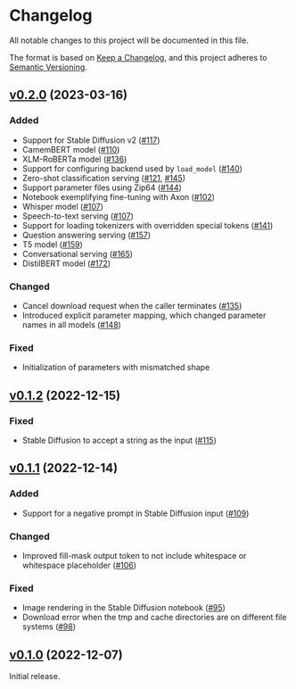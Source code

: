 # Changelog

All notable changes to this project will be documented in this file.

The format is based on [Keep a Changelog](https://keepachangelog.com/en/1.0.0/),
and this project adheres to [Semantic Versioning](https://semver.org/spec/v2.0.0.html).

## [v0.2.0](https://github.com/elixir-nx/bumblebee/tree/v0.2.0) (2023-03-16)

### Added

* Support for Stable Diffusion v2 ([#117](https://github.com/elixir-nx/bumblebee/pull/117))
* CamemBERT model ([#110](https://github.com/elixir-nx/bumblebee/pull/110))
* XLM-RoBERTa model ([#136](https://github.com/elixir-nx/bumblebee/pull/136))
* Support for configuring backend used by `load_model` ([#140](https://github.com/elixir-nx/bumblebee/pull/140))
* Zero-shot classification serving ([#121](https://github.com/elixir-nx/bumblebee/pull/121), [#145](https://github.com/elixir-nx/bumblebee/pull/145))
* Support parameter files using Zip64 ([#144](https://github.com/elixir-nx/bumblebee/pull/144))
* Notebook exemplifying fine-tuning with Axon ([#102](https://github.com/elixir-nx/bumblebee/pull/102))
* Whisper model ([#107](https://github.com/elixir-nx/bumblebee/pull/107))
* Speech-to-text serving ([#107](https://github.com/elixir-nx/bumblebee/pull/107))
* Support for loading tokenizers with overridden special tokens ([#141](https://github.com/elixir-nx/bumblebee/pull/141))
* Question answering serving ([#157](https://github.com/elixir-nx/bumblebee/pull/157))
* T5 model ([#159](https://github.com/elixir-nx/bumblebee/pull/159))
* Conversational serving ([#165](https://github.com/elixir-nx/bumblebee/pull/165))
* DistilBERT model ([#172](https://github.com/elixir-nx/bumblebee/pull/172))

### Changed

* Cancel download request when the caller terminates ([#135](https://github.com/elixir-nx/bumblebee/pull/135))
* Introduced explicit parameter mapping, which changed parameter names in all models ([#148](https://github.com/elixir-nx/bumblebee/pull/148))

### Fixed

* Initialization of parameters with mismatched shape

## [v0.1.2](https://github.com/elixir-nx/bumblebee/tree/v0.1.2) (2022-12-15)

### Fixed

* Stable Diffusion to accept a string as the input ([#115](https://github.com/elixir-nx/bumblebee/pull/115))

## [v0.1.1](https://github.com/elixir-nx/bumblebee/tree/v0.1.1) (2022-12-14)

### Added

* Support for a negative prompt in Stable Diffusion input ([#109](https://github.com/elixir-nx/bumblebee/pull/109))

### Changed

* Improved fill-mask output token to not include whitespace or whitespace placeholder ([#106](https://github.com/elixir-nx/bumblebee/pull/106))

### Fixed

* Image rendering in the Stable Diffusion notebook ([#95](https://github.com/elixir-nx/bumblebee/pull/95))
* Download error when the tmp and cache directories are on different file systems ([#98](https://github.com/elixir-nx/bumblebee/pull/98))

## [v0.1.0](https://github.com/elixir-nx/bumblebee/tree/v0.1.0) (2022-12-07)

Initial release.
